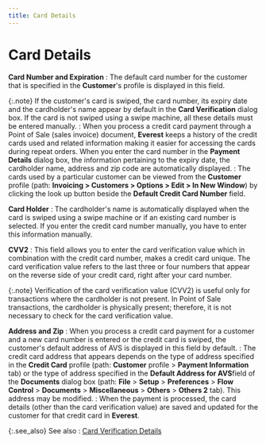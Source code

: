 ```yaml
---
title: Card Details
---
```


# Card Details


**Card Number and Expiration**
: The default card number for the customer that is  specified in the **Customer**'s profile  is displayed in this field.


{:.note}
If the customer's card is swiped, the card number, its  expiry date and the cardholder's name appear by default in the **Card 
 Verification** dialog box. If the card is not swiped using a swipe  machine, all these details must be entered manually.
: When you process a credit card payment through a  Point of Sale (sales invoice) document, **Everest**  keeps a history of the credit cards used and related information making  it easier for accessing the cards during repeat orders. When you enter  the card number in the **Payment Details**  dialog box, the information pertaining to the expiry date, the cardholder  name, address and zip code are automatically displayed.
: The cards used by a particular customer can be viewed  from the **Customer** profile (path:  **Invoicing &gt; Customers &gt; Options 
 &gt; Edit &gt; In New Window**) by clicking the look up button beside  the **Default Credit Card Number**  field.


**Card Holder**
: The cardholder's name is automatically displayed  when the card is swiped using a swipe machine or if an existing card number  is selected. If you enter the credit card number manually, you have to  enter this information manually.


**CVV2**
: This field allows you to enter the card verification  value which in combination with the credit card number, makes a credit  card unique. The card verification value refers to the last three or four  numbers that appear on the reverse side of your credit card, right after  your card number.


{:.note}
Verification of the card verification value (CVV2) is  useful only for transactions where the cardholder is not present. In Point  of Sale transactions, the cardholder is physically present; therefore,  it is not necessary to check for the card verification value.


**Address and Zip**
: When you process a credit card payment for a customer  and a new card number is entered or the credit card is swiped, the customer's  default address of AVS is displayed in this field by default.
: The credit card address that appears depends on  the type of address specified in the **Credit 
 Card** profile (path: **Customer**  profile > **Payment Information**  tab) or the type of address specified in the **Default 
 Address for AVS**field of the **Documents**  dialog box (path: **File** > **Setup** > **Preferences**  > **Flow Control** > **Documents**  > **Miscellaneous** > **Others** > **Others 
 2** tab). This address may be modified.
: When the payment is processed, the card details  (other than the card verification value) are saved and updated for the  customer for that credit card in **Everest**.


{:.see_also}
See also
: [Card  Verification Details]({{site.pos_baseurl}}/pos-trans/create-pos-doc/pos-receipts/proc-cc-pmnts/receiving/verify-dtls/card_verification_details_pos.html)
